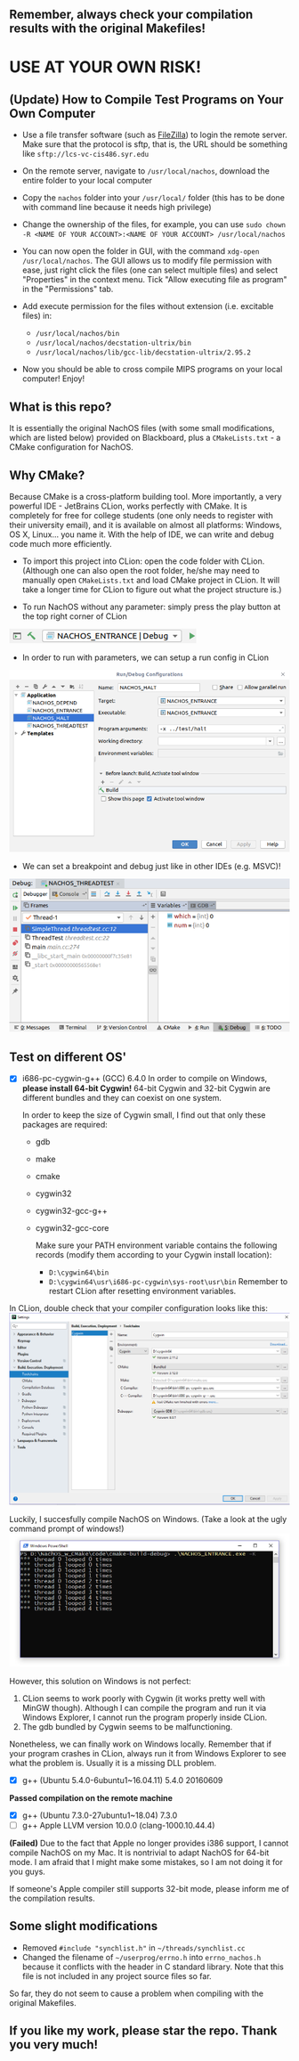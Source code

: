 ## Remember, always check your compilation results with the original Makefiles!
# USE AT YOUR OWN RISK!

## (Update) How to Compile Test Programs on Your Own Computer

- Use a file transfer software (such as [FileZilla](https://filezilla-project.org/)) to login the remote server. Make sure that the protocol is sftp, that is, the URL should be something like ```sftp://lcs-vc-cis486.syr.edu```
- On the remote server, navigate to ```/usr/local/nachos```, download the entire folder to your local computer
- Copy the ```nachos``` folder into your ```/usr/local/``` folder (this has to be done with command line because it needs high privilege)
- Change the ownership of the files, for example, you can use ```sudo chown -R <NAME OF YOUR ACCOUNT>:<NAME OF YOUR ACCOUNT> /usr/local/nachos ```
- You can now open the folder in GUI, with the command ```xdg-open /usr/local/nachos```. The GUI allows us to modify file permission with ease, just right click the files (one can select multiple files) and select "Properties" in the context menu. Tick "Allow executing file as program" in the "Permissions" tab.
-  Add execute permission for the files without extension (i.e. excitable files) in:
	- ```/usr/local/nachos/bin```
	- ```/usr/local/nachos/decstation-ultrix/bin```
	- ```/usr/local/nachos/lib/gcc-lib/decstation-ultrix/2.95.2```

- Now you should be able to cross compile MIPS programs on your local computer! Enjoy!

## What is this repo?

It is essentially the original NachOS files (with some small modifications, which are listed below) provided on Blackboard, plus a ```CMakeLists.txt``` - a CMake configuration for NachOS.

## Why CMake?

Because CMake is a cross-platform building tool. More importantly, a very powerful IDE - JetBrains CLion, works perfectly with CMake. It is completely for free for college students (one only needs to register with their university email), and it is available on almost all platforms: Windows, OS X, Linux... you name it. With the help of IDE, we can write and debug code much more efficiently.

- To import this project into CLion: open the code folder with CLion. (Although one can also open the root folder, he/she may need to manually open ```CMakeLists.txt``` and load CMake project in CLion. It will take a longer time for CLion to figure out what the project structure is.)

- To run NachOS without any parameter: simply press the play button at the top right corner of CLion

![cion_run](./image/clion_build_bar.png)

- In order to run with parameters, we can setup a run config in CLion

![clion_config](./image/clion_run_config.png)

- We can set a breakpoint and debug just like in other IDEs (e.g. MSVC)!

![clion_debug](./image/clion_debug.png)

## Test on different OS'


- [x] i686-pc-cygwin-g++ (GCC) 6.4.0
  In order to compile on Windows, **please install 64-bit Cygwin!**  64-bit Cygwin and 32-bit Cygwin are different bundles and they can coexist on one system.

  In order to keep the size of Cygwin small, I find out that only these packages are required:

  - gdb
  - make
  - cmake
  - cygwin32
  - cygwin32-gcc-g++
  - cygwin32-gcc-core

	Make sure your PATH environment variable contains the following records (modify them according to your Cygwin install location):
	- ```D:\cygwin64\bin```
	- ```D:\cygwin64\usr\i686-pc-cygwin\sys-root\usr\bin```
Remember to restart CLion after resetting environment variables.

In CLion, double check that your compiler configuration looks like this:
![clion_windows](./image/clion_cygwin.png)

Luckily, I succesfully compile NachOS on Windows. (Take a look at the ugly command prompt of windows!)
![nachos_windows](./image/nachos_windows.png)


However, this solution on Windows is not perfect:
1. CLion seems to work poorly with Cygwin (it works pretty well with MinGW though). Although I can compile the program and run it via Windows Explorer, I cannot run the program properly inside CLion.
2. The gdb bundled by Cygwin seems to be malfunctioning. 

Nonetheless, we can finally work on Windows locally. Remember that if your program crashes in CLion, always run it from Windows Explorer to see what the problem is. Usually it is a missing DLL problem.
- [x] g++ (Ubuntu 5.4.0-6ubuntu1~16.04.11) 5.4.0 20160609

**Passed compilation on the remote machine**
- [x] g++ (Ubuntu 7.3.0-27ubuntu1~18.04) 7.3.0
- [ ] g++ Apple LLVM version 10.0.0 (clang-1000.10.44.4)

**(Failed)** Due to the fact that Apple no longer provides i386 support, I cannot compile NachOS on my Mac. It is nontrivial to adapt NachOS for 64-bit mode. I am afraid that I might make some mistakes, so I am not doing it for you guys.

If someone's Apple compiler still supports 32-bit mode, please inform me of the compilation results.

## Some slight modifications
- Removed ```#include "synchlist.h"``` in ```~/threads/synchlist.cc```
- Changed the filename of ```~/userprog/errno.h``` into ```errno_nachos.h``` because it conflicts with the header in C standard library. Note that this file is not included in any project source files so far.

So far, they do not seem to cause a problem when compiling with the original Makefiles.

## If you like my work, please star the repo. Thank you very much!
